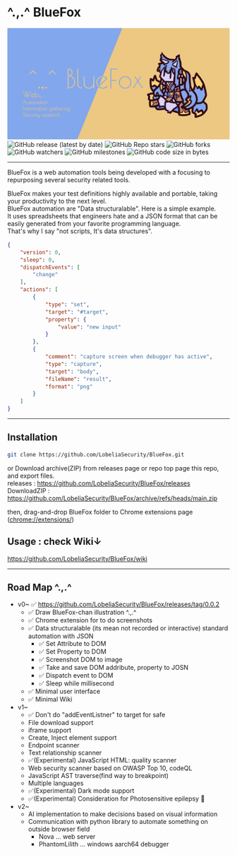 # ^.,.^ BlueFox

<div align="center">
<img src="https://github.com/LobeliaSecurity/BlueFox/raw/main/media/SocialPreview.png">
</div>

<div>
<img alt="GitHub release (latest by date)" src="https://img.shields.io/github/v/release/LobeliaSecurity/BlueFox?style=social">
<img alt="GitHub Repo stars" src="https://img.shields.io/github/stars/LobeliaSecurity/BlueFox?style=social">
<img alt="GitHub forks" src="https://img.shields.io/github/forks/LobeliaSecurity/BlueFox?style=social">
<img alt="GitHub watchers" src="https://img.shields.io/github/watchers/LobeliaSecurity/BlueFox?style=social">
<img alt="GitHub milestones" src="https://img.shields.io/github/milestones/open/LobeliaSecurity/BlueFox?style=social">
<img alt="GitHub code size in bytes" src="https://img.shields.io/github/languages/code-size/LobeliaSecurity/BlueFox?style=social">
</div>
<hr>

BlueFox is a web automation tools being developed with a focusing to repurposing several security related tools.

BlueFox makes your test definitions highly available and portable, taking your productivity to the next level.  
BlueFox automation are "Data structuralable". Here is a simple example.  
It uses spreadsheets that engineers hate and a JSON format that can be easily generated from your favorite programming language.  
That's why I say "not scripts, It's data structures".

```JSON
{
    "version": 0,
    "sleep": 0,
    "dispatchEvents": [
        "change"
    ],
    "actions": [
        {
            "type": "set",
            "target": "#target",
            "property": {
                "value": "new input"
            }
        },
        {
            "comment": "capture screen when debugger has active",
            "type": "capture",
            "target": "body",
            "fileName": "result",
            "format": "png"
        }
    ]
}
```

<hr>

## Installation

```bash
git clone https://github.com/LobeliaSecurity/BlueFox.git
```

or Download archive(ZIP) from releases page or repo top page this repo, and export files.  
releases : https://github.com/LobeliaSecurity/BlueFox/releases  
DownloadZIP : https://github.com/LobeliaSecurity/BlueFox/archive/refs/heads/main.zip

then, drag-and-drop BlueFox folder to Chrome extensions page (<a href="chrome://extensions/" target="_blank">chrome://extensions/</a>)

## Usage : check Wiki↓

<a href="https://github.com/LobeliaSecurity/BlueFox/wiki" target="_blank">https://github.com/LobeliaSecurity/BlueFox/wiki</a>

<hr>

## Road Map ^.,.^

- v0~ ✅ https://github.com/LobeliaSecurity/BlueFox/releases/tag/0.0.2
  - ✅ Draw BlueFox-chan illustration ^.,.^
  - ✅ Chrome extension for to do screenshots
  - ✅ Data structuralable (its mean not recorded or interactive) standard automation with JSON
    - ✅ Set Attribute to DOM
    - ✅ Set Property to DOM
    - ✅ Screenshot DOM to image
    - ✅ Take and save DOM addribute, property to JOSN
    - ✅ Dispatch event to DOM
    - ✅ Sleep while millisecond
  - ✅ Minimal user interface
  - ✅ Minimal Wiki
- v1~
  - ✅ Don't do "addEventListner" to target for safe
  - File download support
  - iframe support
  - Create, Inject element support
  - Endpoint scanner
  - Text relationship scanner
  - ✅(Experimental) JavaScript HTML: quality scanner
  - Web security scanner based on OWASP Top 10, codeQL
  - JavaScript AST traverse(find way to breakpoint)
  - Multiple languages
  - ✅(Experimental) Dark mode support
  - ✅(Experimental) Consideration for Photosensitive epilepsy 👀
- v2~
  - AI implementation to make decisions based on visual information
  - Communication with python library to automate something on outside browser field
    - Nova ... web server
    - PhantomLilith ... windows aarch64 debugger
